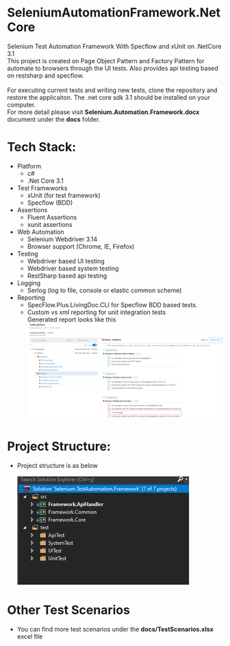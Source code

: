 # SeleniumAutomationFramework.NetCore
Selenium Test Automation Framework With Specflow and xUnit on .NetCore 3.1 <br/>
This project is created on Page Object Pattern and Factory Pattern for automate to browsers through the UI tests. Also provides api testing based on restsharp and specflow. <br/><br/>
For executing current tests and writing new tests, clone the repository and restore the applicaiton. The .net core sdk 3.1 should be installed on your computer. <br/>
For more detail please visit **Selenium.Automation.Framework.docx** document under the **docs** folder. <br/>

# Tech Stack:
* Platform
  * c#
  * .Net Core 3.1 
* Test Framwworks
  * xUnit (for test framework)
  * Specflow (BDD)
* Assertions
  * Fluent Assertions
  * xunit assertions
* Web Automation
  * Selenium Webdriver 3.14
  * Browser support (Chrome, IE, Firefox)
* Testing
  * Webdriver based UI testing
  * Webdriver based system testing
  * RestSharp based api testing
* Logging
  * Serlog (log to file, console or elastic common scheme)
* Reporting
  * SpecFlow.Plus.LivingDoc.CLI for Specflow BDD based tests.
  * Custom vs xml reporting for unit  integration tests<br/>
 Generated report looks like this <br/>
![alt text](https://github.com/barisgul/SeleniumAutomationFramework.NetCore/blob/master/docs/images/Report.LivingDocumantation.PNG?raw=true)

# Project Structure:
* Project structure is as below <br/><br/>
 ![alt text](https://github.com/barisgul/SeleniumAutomationFramework.NetCore/blob/master/docs/images/projectStructure.PNG?raw=true)

# Other Test Scenarios
* You can find more test scenarios under the **docs/TestScenarios.xlsx** excel file



